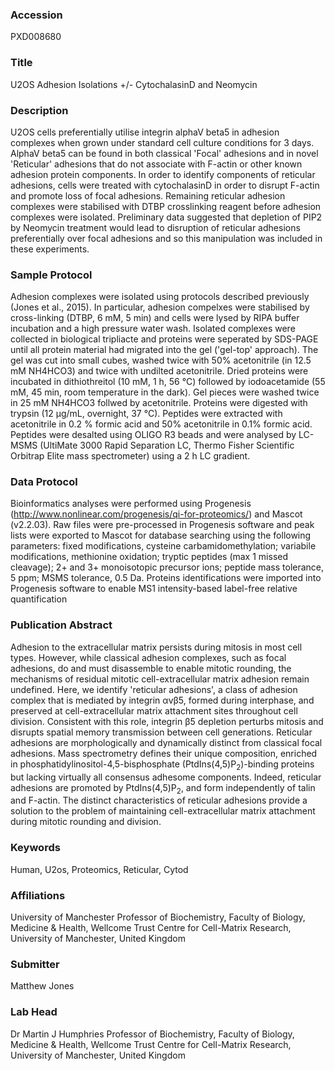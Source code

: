 ### Accession
PXD008680

### Title
U2OS Adhesion Isolations +/- CytochalasinD and Neomycin

### Description
U2OS cells preferentially utilise integrin alphaV beta5 in adhesion complexes when grown under standard cell culture conditions for 3 days. AlphaV beta5 can be found in both classical 'Focal' adhesions and in novel 'Reticular' adhesions that do not associate with F-actin or other known adhesion protein components. In order to identify components of reticular adhesions, cells were treated with cytochalasinD in order to disrupt F-actin and promote loss of focal adhesions. Remaining reticular adhesion complexes were stabilised with DTBP crosslinking reagent before adhesion complexes were isolated.   Preliminary data suggested that depletion of PIP2 by Neomycin treatment would lead to disruption of reticular adhesions preferentially over focal adhesions and so this manipulation was included in these experiments.

### Sample Protocol
Adhesion complexes were isolated using protocols described previously (Jones et al., 2015). In particular, adhesion compelxes were stabilised by cross-linking (DTBP, 6 mM, 5 min) and cells were lysed by RIPA buffer incubation and a high pressure water wash. Isolated complexes were collected in biological tripliacte and proteins were seperated by SDS-PAGE until all protein material had migrated into the gel ('gel-top' approach). The gel was cut into small cubes, washed twice with 50% acetonitrile (in 12.5 mM NH4HCO3) and twice with undilted acetonitrile. Dried proteins were incubated in dithiothreitol (10 mM, 1 h, 56 °C) followed by iodoacetamide (55 mM, 45 min, room temperature in the dark). Gel pieces were washed twice in 25 mM NH4HCO3 follwed by acetonitrile. Proteins were digested with trypsin (12 µg/mL, overnight, 37 °C). Peptides were extracted with acetonitrile in 0.2 % formic acid and 50% acetonitrile in 0.1% formic acid. Peptides were desalted using OLIGO R3 beads and were analysed by LC-MSMS (UltiMate 3000 Rapid Separation LC, Thermo Fisher Scientific Orbitrap Elite mass spectrometer) using a 2 h LC gradient.

### Data Protocol
Bioinformatics analyses were performed using Progenesis (http://www.nonlinear.com/progenesis/qi-for-proteomics/) and Mascot (v2.2.03). Raw files were pre-processed in Progenesis software and peak lists were exported to Mascot for database searching using the following parameters: fixed modifications, cysteine carbamidomethylation; variabile modifications, methionine oxidation; tryptic peptides (max 1 missed cleavage); 2+ and 3+ monoisotopic precursor ions; peptide mass tolerance, 5 ppm; MSMS tolerance, 0.5 Da. Proteins identifications were imported into Progenesis software to enable MS1 intensity-based label-free relative quantification

### Publication Abstract
Adhesion to the extracellular matrix persists during mitosis in most cell types. However, while classical adhesion complexes, such as focal adhesions, do and must disassemble to enable mitotic rounding, the mechanisms of residual mitotic cell-extracellular matrix adhesion remain undefined. Here, we identify 'reticular adhesions', a class of adhesion complex that is mediated by integrin &#x3b1;v&#x3b2;5, formed during interphase, and preserved at cell-extracellular matrix attachment sites throughout cell division. Consistent with this role, integrin &#x3b2;5 depletion perturbs mitosis and disrupts spatial memory transmission between cell generations. Reticular adhesions are morphologically and dynamically distinct from classical focal adhesions. Mass spectrometry defines their unique composition, enriched in phosphatidylinositol-4,5-bisphosphate (PtdIns(4,5)P<sub>2</sub>)-binding proteins but lacking virtually all consensus adhesome components. Indeed, reticular adhesions are promoted by PtdIns(4,5)P<sub>2</sub>, and form independently of talin and F-actin. The distinct characteristics of reticular adhesions provide a solution to the problem of maintaining cell-extracellular matrix attachment during mitotic rounding and division.

### Keywords
Human, U2os, Proteomics, Reticular, Cytod

### Affiliations
University of Manchester
Professor of Biochemistry, Faculty of Biology, Medicine & Health, Wellcome Trust Centre for Cell-Matrix Research, University of Manchester, United Kingdom

### Submitter
Matthew Jones

### Lab Head
Dr Martin J Humphries
Professor of Biochemistry, Faculty of Biology, Medicine & Health, Wellcome Trust Centre for Cell-Matrix Research, University of Manchester, United Kingdom



